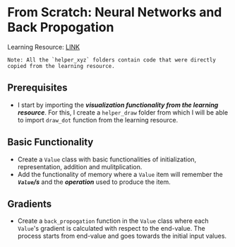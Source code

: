 # From Scratch: Neural Networks and Back Propogation

Learning Resource: [LINK](https://youtu.be/VMj-3S1tku0?si=qfz9OuDRKSzVn2nY)

    Note: All the `helper_xyz` folders contain code that were directly copied from the learning resource. 

## Prerequisites
- I start by importing the ***visualization functionality from the learning resource***. For this, I create a `helper_draw` folder from which I will be able to import `draw_dot` function from the learning resource.

## Basic Functionality
- Create a `Value` class with basic functionalities of initialization, representation, addition and mulitplication.
- Add the functionality of memory where a `Value` item will remember the ***`Value`/s*** and the ***operation*** used to produce the item.

## Gradients
- Create a `back_propogation` function in the `Value` class where each `Value`'s gradient is calculated with respect to the end-value. The process starts from end-value and goes towards the initial input values.
